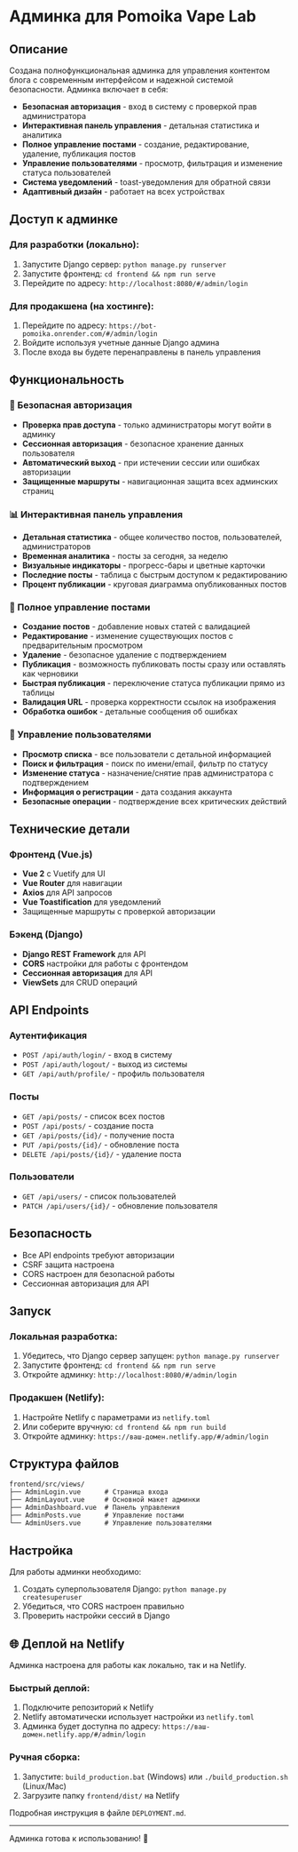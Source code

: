 # Админка для Pomoika Vape Lab

## Описание

Создана полнофункциональная админка для управления контентом блога с современным интерфейсом и надежной системой безопасности. Админка включает в себя:

- **Безопасная авторизация** - вход в систему с проверкой прав администратора
- **Интерактивная панель управления** - детальная статистика и аналитика
- **Полное управление постами** - создание, редактирование, удаление, публикация постов
- **Управление пользователями** - просмотр, фильтрация и изменение статуса пользователей
- **Система уведомлений** - toast-уведомления для обратной связи
- **Адаптивный дизайн** - работает на всех устройствах

## Доступ к админке

### Для разработки (локально):
1. Запустите Django сервер: `python manage.py runserver`
2. Запустите фронтенд: `cd frontend && npm run serve`
3. Перейдите по адресу: `http://localhost:8080/#/admin/login`

### Для продакшена (на хостинге):
1. Перейдите по адресу: `https://bot-pomoika.onrender.com/#/admin/login`
2. Войдите используя учетные данные Django админа
3. После входа вы будете перенаправлены в панель управления

## Функциональность

### 🔐 Безопасная авторизация
- **Проверка прав доступа** - только администраторы могут войти в админку
- **Сессионная авторизация** - безопасное хранение данных пользователя
- **Автоматический выход** - при истечении сессии или ошибках авторизации
- **Защищенные маршруты** - навигационная защита всех админских страниц

### 📊 Интерактивная панель управления
- **Детальная статистика** - общее количество постов, пользователей, администраторов
- **Временная аналитика** - посты за сегодня, за неделю
- **Визуальные индикаторы** - прогресс-бары и цветные карточки
- **Последние посты** - таблица с быстрым доступом к редактированию
- **Процент публикации** - круговая диаграмма опубликованных постов

### 📝 Полное управление постами
- **Создание постов** - добавление новых статей с валидацией
- **Редактирование** - изменение существующих постов с предварительным просмотром
- **Удаление** - безопасное удаление с подтверждением
- **Публикация** - возможность публиковать посты сразу или оставлять как черновики
- **Быстрая публикация** - переключение статуса публикации прямо из таблицы
- **Валидация URL** - проверка корректности ссылок на изображения
- **Обработка ошибок** - детальные сообщения об ошибках

### 👥 Управление пользователями
- **Просмотр списка** - все пользователи с детальной информацией
- **Поиск и фильтрация** - поиск по имени/email, фильтр по статусу
- **Изменение статуса** - назначение/снятие прав администратора с подтверждением
- **Информация о регистрации** - дата создания аккаунта
- **Безопасные операции** - подтверждение всех критических действий

## Технические детали

### Фронтенд (Vue.js)
- **Vue 2** с Vuetify для UI
- **Vue Router** для навигации
- **Axios** для API запросов
- **Vue Toastification** для уведомлений
- Защищенные маршруты с проверкой авторизации

### Бэкенд (Django)
- **Django REST Framework** для API
- **CORS** настройки для работы с фронтендом
- **Сессионная авторизация** для API
- **ViewSets** для CRUD операций

## API Endpoints

### Аутентификация
- `POST /api/auth/login/` - вход в систему
- `POST /api/auth/logout/` - выход из системы
- `GET /api/auth/profile/` - профиль пользователя

### Посты
- `GET /api/posts/` - список всех постов
- `POST /api/posts/` - создание поста
- `GET /api/posts/{id}/` - получение поста
- `PUT /api/posts/{id}/` - обновление поста
- `DELETE /api/posts/{id}/` - удаление поста

### Пользователи
- `GET /api/users/` - список пользователей
- `PATCH /api/users/{id}/` - обновление пользователя

## Безопасность

- Все API endpoints требуют авторизации
- CSRF защита настроена
- CORS настроен для безопасной работы
- Сессионная авторизация для API

## Запуск

### Локальная разработка:
1. Убедитесь, что Django сервер запущен: `python manage.py runserver`
2. Запустите фронтенд: `cd frontend && npm run serve`
3. Откройте админку: `http://localhost:8080/#/admin/login`

### Продакшен (Netlify):
1. Настройте Netlify с параметрами из `netlify.toml`
2. Или соберите вручную: `cd frontend && npm run build`
3. Откройте админку: `https://ваш-домен.netlify.app/#/admin/login`

## Структура файлов

```
frontend/src/views/
├── AdminLogin.vue      # Страница входа
├── AdminLayout.vue     # Основной макет админки
├── AdminDashboard.vue  # Панель управления
├── AdminPosts.vue      # Управление постами
└── AdminUsers.vue      # Управление пользователями
```

## Настройка

Для работы админки необходимо:

1. Создать суперпользователя Django: `python manage.py createsuperuser`
2. Убедиться, что CORS настроен правильно
3. Проверить настройки сессий в Django

## 🌐 Деплой на Netlify

Админка настроена для работы как локально, так и на Netlify.

### Быстрый деплой:
1. Подключите репозиторий к Netlify
2. Netlify автоматически использует настройки из `netlify.toml`
3. Админка будет доступна по адресу: `https://ваш-домен.netlify.app/#/admin/login`

### Ручная сборка:
1. Запустите: `build_production.bat` (Windows) или `./build_production.sh` (Linux/Mac)
2. Загрузите папку `frontend/dist/` на Netlify

Подробная инструкция в файле `DEPLOYMENT.md`.

---

Админка готова к использованию! 🎉
